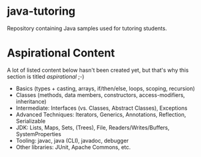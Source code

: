 # java-tutoring
Repository containing Java samples used for tutoring students.

# Aspirational Content

A lot of listed content below hasn't been created yet, but that's why this section is titled *aspirational* ;-)

 - Basics (types + casting, arrays, if/then/else, loops, scoping, recursion)
 - Classes (methods, data members, constructors, access-modifiers, inheritance) 
 - Intermediate: Interfaces (vs. Classes, Abstract Classes), Exceptions
 - Advanced Techniques: Iterators, Generics, Annotations, Reflection, Serializable
 - JDK: Lists, Maps, Sets, (Trees), File, Readers/Writes/Buffers, SystemProperties
 - Tooling: javac, java (CLI), javadoc, debugger
 - Other libraries: JUnit, Apache Commons, etc.

 